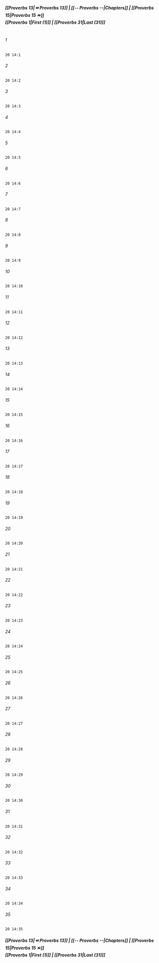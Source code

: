 
##### **[[Proverbs 13|⏪ Proverbs 13]] | [[-- Proverbs --|Chapters]] | [[Proverbs 15|Proverbs 15 ⏩]]**<br>**[[Proverbs 1|First (1)]] | [[Proverbs 31|Last (31)]]**<br><br>

###### 1
``` verse
20 14:1
```
###### 2
``` verse
20 14:2
```
###### 3
``` verse
20 14:3
```
###### 4
``` verse
20 14:4
```
###### 5
``` verse
20 14:5
```
###### 6
``` verse
20 14:6
```
###### 7
``` verse
20 14:7
```
###### 8
``` verse
20 14:8
```
###### 9
``` verse
20 14:9
```
###### 10
``` verse
20 14:10
```
###### 11
``` verse
20 14:11
```
###### 12
``` verse
20 14:12
```
###### 13
``` verse
20 14:13
```
###### 14
``` verse
20 14:14
```
###### 15
``` verse
20 14:15
```
###### 16
``` verse
20 14:16
```
###### 17
``` verse
20 14:17
```
###### 18
``` verse
20 14:18
```
###### 19
``` verse
20 14:19
```
###### 20
``` verse
20 14:20
```
###### 21
``` verse
20 14:21
```
###### 22
``` verse
20 14:22
```
###### 23
``` verse
20 14:23
```
###### 24
``` verse
20 14:24
```
###### 25
``` verse
20 14:25
```
###### 26
``` verse
20 14:26
```
###### 27
``` verse
20 14:27
```
###### 28
``` verse
20 14:28
```
###### 29
``` verse
20 14:29
```
###### 30
``` verse
20 14:30
```
###### 31
``` verse
20 14:31
```
###### 32
``` verse
20 14:32
```
###### 33
``` verse
20 14:33
```
###### 34
``` verse
20 14:34
```
###### 35
``` verse
20 14:35
```

##### **[[Proverbs 13|⏪ Proverbs 13]] | [[-- Proverbs --|Chapters]] | [[Proverbs 15|Proverbs 15 ⏩]]**<br>**[[Proverbs 1|First (1)]] | [[Proverbs 31|Last (31)]]**
